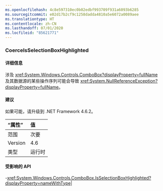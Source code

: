 ```yaml
---
ms.openlocfilehash: 4c8e597310ec0b02edbf993709f931a6093b6285
ms.sourcegitcommit: e02d17b2cf9c1258dadda4810a5e6072a0089aee
ms.translationtype: HT
ms.contentlocale: zh-CN
ms.lasthandoff: 07/01/2020
ms.locfileid: "85621771"
---
```

### <a name="coerceisselectionboxhighlighted"></a>CoerceIsSelectionBoxHighlighted

#### <a name="details"></a>详细信息

涉及 <xref:System.Windows.Controls.ComboBox?displayProperty=fullName> 及其数据源的某些操作序列可能会导致 <xref:System.NullReferenceException?displayProperty=fullName>。

#### <a name="suggestion"></a>建议

如果可能，请升级到 .NET Framework 4.6.2。

| “属性”    | 值       |
|:--------|:------------|
| 范围   |次要|
|Version|4.6|
|类型|运行时

#### <a name="affected-apis"></a>受影响的 API

-<xref:System.Windows.Controls.ComboBox.IsSelectionBoxHighlighted?displayProperty=nameWithType></li></ul>|
